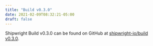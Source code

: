 ```yaml
---
title: "Build v0.3.0"
date: 2021-02-09T08:32:21-05:00
draft: false
---
```


Shipwright Build v0.3.0 can be found on GitHub at [shipwright-io/build v0.3.0](https://github.com/shipwright-io/build/releases/tag/v0.3.0).
